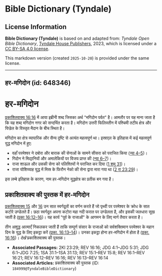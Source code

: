 # Bible Dictionary (Tyndale)

## License Information

**Bible Dictionary (Tyndale)** is based on and adapted from: _Tyndale Open Bible Dictionary_, [Tyndale House Publishers](https://tyndaleopenresources.com/), 2023, which is licensed under a [CC BY-SA 4.0 license](https://creativecommons.org/licenses/by-sa/4.0/legalcode.en).

This markdown version (created `2025-10-20`) is provided under the same license.



--------------------------------

## हर-मगिदोन (id: 648346)

हर\-मगिदोन
==========

[प्रकाशितवाक्य 16:16](https://ref.ly/Rev16:16) में आया इब्रीनी शब्द जिसका अर्थ "मगिदोन पर्वत" है। आमतौर पर यह माना जाता है कि यह शब्द मगिदोन नगर को सन्दर्भित करता है। मगिदोन उत्तरी फिलिस्तीन में पश्चिमी तटीय क्षेत्र और यिज्रेल के विस्तृत मैदान के बीच स्थित है।

मगिदोन का क्षेत्र व्यापारिक और सैन्य दृष्टि से अत्यंत महत्वपूर्ण था। इस्राएल के इतिहास में कई महत्वपूर्ण युद्ध मगिदोन में हुए:

* वहाँ परमेश्वर ने दबोरा और बाराक की सेनाओं के सामने सीसरा को पराजित किया ([न्या 4–5](https://ref.ly/Judg4:1-Judg5:31))।
* गिदोन ने मिद्यानियों और अमालेकियों पर विजय प्राप्त की ([न्या 6–7](https://ref.ly/Judg6:1-Judg7:25))।
* राजा शाऊल और उसकी सेना को पलिश्तियों ने पराजित कर दिया ([1 शमू 31](https://ref.ly/1Sam31:1-1Sam31:13))।
* राजा योशिय्याह युद्ध में मिस्र के फिरौन नेको की सेना द्वारा मारा गया था ([2 रा 23:29](https://ref.ly/2Kgs23:29))।

इस लम्बे इतिहास के कारण, नाम हर\-मगिदोन युद्धक्षेत्र का प्रतीक बन गया है।

प्रकाशितवाक्य की पुस्तक में हर\-मगिदोन
--------------------------------------

[प्रकाशितवाक्य 15](https://ref.ly/Rev15:1-Rev15:8) और [16](https://ref.ly/Rev16:1-Rev16:21) उन सात स्वर्गदूतों का वर्णन करते हैं जो पृथ्वी पर परमेश्वर के क्रोध के सात कटोरे उण्डेलते हैं। छठा स्वर्गदूत अपना कटोरा महा नदी फरात पर उण्डेलता है, और इसकी जलधारा सूख जाती है ([प्रका 16:12–16](https://ref.ly/Rev16:12-Rev16:16))। यह कार्य "पूर्व के राजाओं" के आगमन के लिए मार्ग तैयार करता है।

तीन अशुद्ध आत्माएँ निकलकर जाती हैं ताकि सम्पूर्ण संसार के राजाओं को सर्वशक्तिमान परमेश्वर के महान दिन के युद्ध के लिए इकट्ठा करें ([प्रका. 16:13–14](https://ref.ly/Rev16:13-Rev16:14))। उनका इकट्ठा होना हर\-मगिदोन में होता है ([प्रका. 16:16](https://ref.ly/Rev16:16))। *देखें* प्रकाशितवाक्य की पुस्तक।

* **Associated Passages:** 2KI 23:29; REV 16:16; JDG 4:1–JDG 5:31; JDG 6:1–JDG 7:25; 1SA 31:1–1SA 31:13; REV 15:1–REV 15:8; REV 16:1–REV 16:21; REV 16:12–REV 16:16; REV 16:13–REV 16:14
* **Associated Articles:** प्रकाशितवाक्य की पुस्तक (ID: `184999@TyndaleBibleDictionary`)

